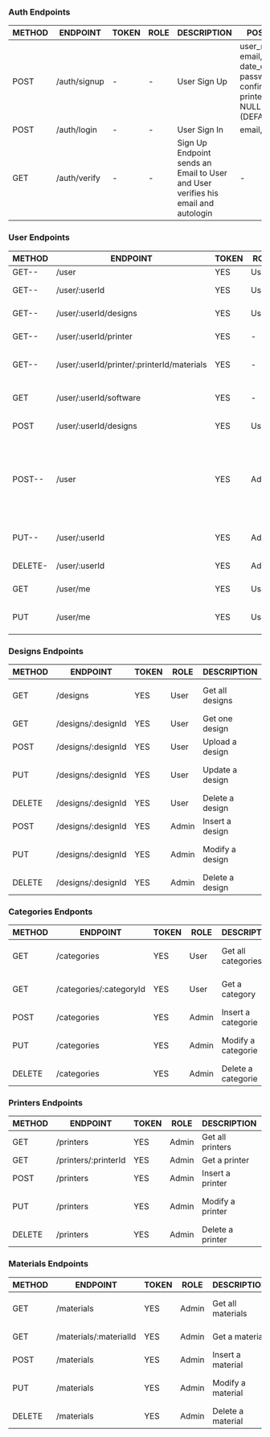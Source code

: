 ### Auth Endpoints

| METHOD | ENDPOINT     | TOKEN | ROLE | DESCRIPTION           | POST PARAMS                                                 | RETURNS |
| ------ | ------------ | ----- | ---- | --------------------- | ----------------------------------------------------------- | ------- |
| POST   | /auth/signup | -     | -    | User Sign Up          | user_name, phone, email, date_of_birth, password, confirm_password, printer (DEFAULT NULL) designer (DEFAULT NULL) | "Please confirm email"   |
| POST   | /auth/login  | -     | -    | User Sign In          | email, password                                             | token   |
| GET    | /auth/verify | -     | -    | Sign Up Endpoint sends an Email to User and User verifies his email and autologin| -| token   |


### User Endpoints

| METHOD | ENDPOINT                  | TOKEN | ROLE  | DESCRIPTION                  | POST PARAMS                | RETURNS                              |
| ------ | ------------------------- | ----- | ----- | ---------------------------- | -------------------------- | ------------------------------------ |
| GET--  | /user                     | YES   | User  | Get all users                | -                          | [{ users }]                          |
| GET--  | /user/:userId             | YES   | User  | Get one user profile         | userId                     | { user }                             |
| GET--  | /user/:userId/designs     | YES   | User  | Get designs from a user      | userId                     | [{ designs }]                        |
| GET--  | /user/:userId/printer     | YES   | -     | Frontend gets user printers  | -                          | [{ printers }]                       |
| GET--  | /user/:userId/printer/:printerId/materials | YES  | - | Frontend gets user printer materials | -      | [{ materials }]                      |
| GET    | /user/:userId/software    | YES   | -     | Frontend gets user softwares | -                          | [{ softwares }]                      |
| POST   | /user/:userId/designs     | YES   | User  | Uploads a design             | designId, description, file| "Design uploaded"                    |
| POST-- | /user                     | YES   | Admin | Create a user                | user_name, phone, email, date_of_birth, password, confirm_password, printer (DEFAULT NULL) designer (DEFAULT NULL) | "User created"    |
| PUT--  | /user/:userId             | YES   | Admin | Update user                  | user_id, param_to_update, value | "User updated"                  |
| DELETE-| /user/:userId             | YES   | Admin | Remove one user              | user_id                    | "Profile deleted"                    |
| GET    | /user/me                  | YES   | User  | Get self user profile        | -                          | { user }                             |
| PUT    | /user/me                  | YES   | User  | Update self user             | userId, param_to_update, value | "User updated"                   |


### Designs Endpoints

| METHOD | ENDPOINT             | TOKEN | ROLE  | DESCRIPTION                  | POST PARAMS                | RETURNS                     |
| ------ | -------------        | ----- | ----- | ---------------------------- | -------------------------- | --------------------------- |
| GET    | /designs             | YES   | User  | Get all designs              | -                          | [{ designs }]               |
| GET    | /designs/:designId   | YES   | User  | Get one design               | -                          | { designs }                 |
| POST   | /designs/:designId   | YES   | User  | Upload a design              | designObj                  | "Design inserted"           |
| PUT    | /designs/:designId   | YES   | User  | Update a design              | designObj, param_to_update, value | "Design updated"     |
| DELETE | /designs/:designId   | YES   | User  | Delete a design              | -                          | "Design deleted"            |
| POST   | /designs/:designId   | YES   | Admin | Insert a design              | designObj                  | "Design inserted"           |
| PUT    | /designs/:designId   | YES   | Admin | Modify a design              | designObj, param_to_update, value | "Design updated"     |
| DELETE | /designs/:designId   | YES   | Admin | Delete a design              | designObj                  | "Design deleted"            |


### Categories Endponts

| METHOD | ENDPOINT                  | TOKEN | ROLE  | DESCRIPTION                  | POST PARAMS                | RETURNS                              |
| ------ | ------------------------- | ----- | ----- | ---------------------------- | -------------------------- | ------------------------------------ |
| GET    | /categories               | YES   | User  | Get all categories           | -                          | [{ categories }]                     |
| GET    | /categories/:categoryId   | YES   | User  | Get a category               | -                          | { categorie }                        |
| POST   | /categories               | YES   | Admin | Insert a categorie           | categoryObj                | "Category inserted"                  |
| PUT    | /categories               | YES   | Admin | Modify a categorie           | categoryObj, param_to_update, value | "Category updated"          |
| DELETE | /categories               | YES   | Admin | Delete a categorie           | categorObj                 | "Category deleted"                   |


### Printers Endpoints

| METHOD | ENDPOINT             | TOKEN | ROLE  | DESCRIPTION           | POST PARAMS                        | RETURNS                              |
| ------ | -------------------- | ----- | ----- | --------------------- | ---------------------------------- | ------------------------------------ |
| GET    | /printers            | YES   | Admin | Get all printers      | -                                  | [{ printers }]                       |
| GET    | /printers/:printerId | YES   | Admin | Get a printer         | -                                  | { printer }                          |
| POST   | /printers            | YES   | Admin | Insert a printer      | printerObj                         | "Printer inserted"                   |
| PUT    | /printers            | YES   | Admin | Modify a printer      | printerObj, param_to_update, value | "Printer updated"                    |
| DELETE | /printers            | YES   | Admin | Delete a printer      | printerObj                         | "Printer deleted"                    |


### Materials Endpoints

| METHOD | ENDPOINT               | TOKEN | ROLE  | DESCRIPTION           | POST PARAMS                         | RETURNS                    |
| ------ | ---------------------- | ----- | ----- | --------------------- | ----------------------------------- | -------------------------- |
| GET    | /materials             | YES   | Admin | Get all materials     | -                                   | [{ materials }]            |
| GET    | /materials/:materialId | YES   | Admin | Get a material        | -                                   | { material }               |
| POST   | /materials             | YES   | Admin | Insert a material     | materialObj                         | "Material inserted"        |
| PUT    | /materials             | YES   | Admin | Modify a material     | materialObj, param_to_update, value | "Material updated"         |
| DELETE | /materials             | YES   | Admin | Delete a material     | materialObj                         | "Material deleted"         |


